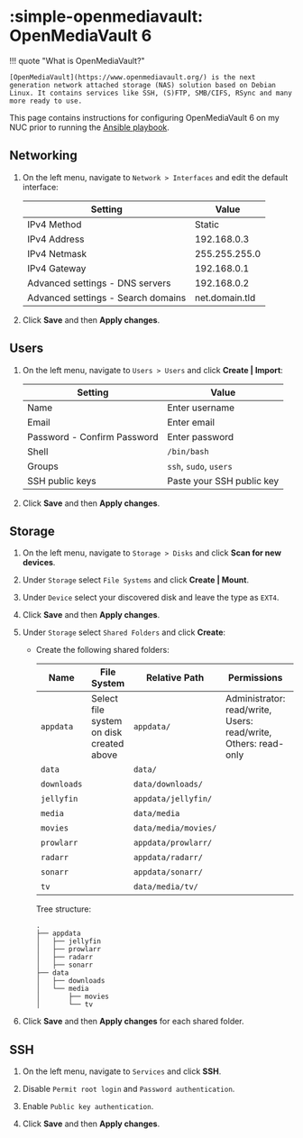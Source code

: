 # :simple-openmediavault: OpenMediaVault 6

!!! quote "What is OpenMediaVault?"

    [OpenMediaVault](https://www.openmediavault.org/) is the next generation network attached storage (NAS) solution based on Debian Linux. It contains services like SSH, (S)FTP, SMB/CIFS, RSync and many more ready to use.

This page contains instructions for configuring OpenMediaVault 6 on my NUC prior to running the [Ansible playbook](https://github.com/dbrennand/home-ops/blob/dev/ansible/archive/nuc/README.md).

## Networking

1. On the left menu, navigate to `Network > Interfaces` and edit the default interface:

    <!-- Create Markdown table with two columns named Setting and Value -->

    | Setting                            | Value          |
    | ---------------------------------- | -------------- |
    | IPv4 Method                        | Static         |
    | IPv4 Address                       | 192.168.0.3    |
    | IPv4 Netmask                       | 255.255.255.0  |
    | IPv4 Gateway                       | 192.168.0.1    |
    | Advanced settings - DNS servers    | 192.168.0.2    |
    | Advanced settings - Search domains | net.domain.tld |

2. Click **Save** and then **Apply changes**.

## Users

1. On the left menu, navigate to `Users > Users` and click **Create | Import**:

    | Setting                     | Value                     |
    | --------------------------- | ------------------------- |
    | Name                        | Enter username            |
    | Email                       | Enter email               |
    | Password - Confirm Password | Enter password            |
    | Shell                       | `/bin/bash`               |
    | Groups                      | `ssh`, `sudo`, `users`    |
    | SSH public keys             | Paste your SSH public key |

2. Click **Save** and then **Apply changes**.

## Storage

1. On the left menu, navigate to `Storage > Disks` and click **Scan for new devices**.

2. Under `Storage` select `File Systems` and click **Create | Mount**.

3. Under `Device` select your discovered disk and leave the type as `EXT4`.

4. Click **Save** and then **Apply changes**.

5. Under `Storage` select `Shared Folders` and click **Create**:

    - Create the following shared folders:

        | Name        | File System                              | Relative Path        | Permissions                                                     | Comment          |
        | ----------- | ---------------------------------------- | -------------------- | --------------------------------------------------------------- | ---------------- |
        | `appdata`   | Select file system on disk created above | `appdata/`           | Administrator: read/write, Users: read/write, Others: read-only | Application Data |
        | `data`      |                                          | `data/`              |                                                                 | Data             |
        | `downloads` |                                          | `data/downloads/`    |                                                                 | Downloads        |
        | `jellyfin`  |                                          | `appdata/jellyfin/`  |                                                                 | Jellyfin         |
        | `media`     |                                          | `data/media`         |                                                                 | Media            |
        | `movies`    |                                          | `data/media/movies/` |                                                                 | Movies           |
        | `prowlarr`  |                                          | `appdata/prowlarr/`  |                                                                 | Prowlarr         |
        | `radarr`    |                                          | `appdata/radarr/`    |                                                                 | Radarr           |
        | `sonarr`    |                                          | `appdata/sonarr/`    |                                                                 | Sonarr           |
        | `tv`        |                                          | `data/media/tv/`     |                                                                 | TV               |

        Tree structure:

        ```
        .
        ├── appdata
        │   ├── jellyfin
        │   ├── prowlarr
        │   ├── radarr
        │   ├── sonarr
        ├── data
        │   ├── downloads
        │   └── media
        │       ├── movies
        │       └── tv
        ```

6. Click **Save** and then **Apply changes** for each shared folder.

## SSH

1. On the left menu, navigate to `Services` and click **SSH**.

2. Disable `Permit root login` and `Password authentication`.

3. Enable `Public key authentication`.

4. Click **Save** and then **Apply changes**.
